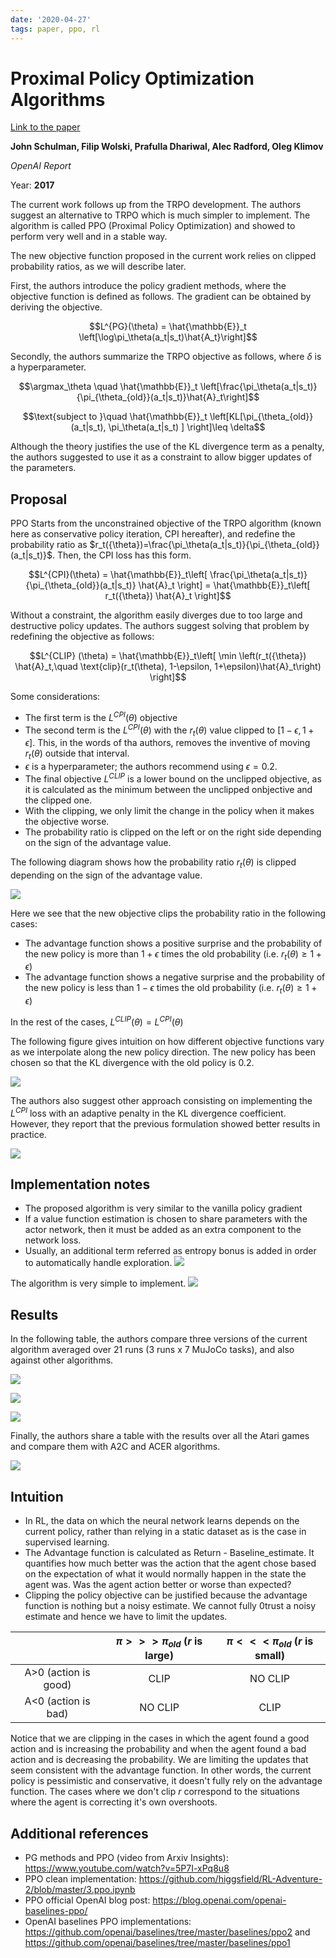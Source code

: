 ```yaml
---
date: '2020-04-27'
tags: paper, ppo, rl
---
```

# Proximal Policy Optimization Algorithms

[Link to the paper](https://arxiv.org/abs/1707.06347)

**John Schulman, Filip Wolski, Prafulla Dhariwal, Alec Radford, Oleg Klimov**

*OpenAI Report*

Year: **2017**

The current work follows up from the TRPO development. The authors suggest an alternative to TRPO which is much simpler to implement. The algorithm is called PPO (Proximal Policy Optimization) and showed to perform very well and in a stable way.

The new objective function proposed in the current work relies on clipped probability ratios, as we will describe later.

First, the authors introduce the policy gradient methods, where the objective function is defined as follows. The gradient can be obtained by deriving the objective.

$$L^{PG}(\theta) = \hat{\mathbb{E}}_t \left[\log\pi_\theta(a_t|s_t)\hat{A_t}\right]$$


Secondly, the authors summarize the TRPO objective as follows, where $\delta$ is a hyperparameter.

$$\argmax_\theta \quad \hat{\mathbb{E}}_t \left[\frac{\pi_\theta(a_t|s_t)}{\pi_{\theta_{old}}(a_t|s_t)}\hat{A}_t\right]$$

$$\text{subject to }\quad \hat{\mathbb{E}}_t \left[KL[\pi_{\theta_{old}}(a_t|s_t), \pi_\theta(a_t|s_t) ]   \right]\leq \delta$$

Although the theory justifies the use of the KL divergence term as a penalty, the authors suggested to use it as a constraint to allow bigger updates of the parameters.

## Proposal
PPO Starts from the unconstrained objective of the TRPO algorithm (known here as conservative policy iteration, CPI hereafter), and redefine the probability ratio as $r_t({\theta})=\frac{\pi_\theta(a_t|s_t)}{\pi_{\theta_{old}}(a_t|s_t)}$. Then, the CPI loss has this form.

$$L^{CPI}(\theta) = \hat{\mathbb{E}}_t\left[ \frac{\pi_\theta(a_t|s_t)}{\pi_{\theta_{old}}(a_t|s_t)}   \hat{A}_t \right] = \hat{\mathbb{E}}_t\left[ r_t({\theta})   \hat{A}_t \right]$$

Without a constraint, the algorithm easily diverges due to too large and destructive policy updates. The authors suggest solving that problem by redefining the objective as follows:

$$L^{CLIP} (\theta) = \hat{\mathbb{E}}_t\left[ \min \left(r_t({\theta})   \hat{A}_t,\quad \text{clip}(r_t(\theta), 1-\epsilon, 1+\epsilon)\hat{A}_t\right) \right]$$

Some considerations:
- The first term is the $L^{CPI}(\theta)$ objective
- The second term is the $L^{CPI}(\theta)$ with the $r_t(\theta)$ value clipped to $[1-\epsilon, 1+\epsilon]$. This, in the words of tha authors, removes the inventive of moving $r_t(\theta)$ outside that interval.
- $\epsilon$ is a hyperparameter; the authors recommend using $\epsilon=0.2$.
- The final objective $L^{CLIP}$ is a lower bound on the unclipped objective, as it is calculated as the minimum between the unclipped onbjective and the clipped one.
- With the clipping, we only limit the change in the policy when it makes the objective worse.
- The probability ratio is clipped on the left or on the right side depending on the sign of the advantage value.

The following diagram shows how the probability ratio $r_t(\theta)$ is clipped depending on the sign of the advantage value.

![](assets/schulman2017/ppo-cases.png)

Here we see that the new objective clips the probability ratio in the following cases:
- The advantage function shows a positive surprise and the probability of the new policy is more than $1+\epsilon$ times the old probability (i.e. $r_t(\theta)\geq 1+\epsilon$)
- The advantage function shows a negative surprise and the probability of the new policy is less than $1-\epsilon$ times the old probability (i.e. $r_t(\theta)\geq 1+\epsilon$)

In the rest of the cases, $L^{CLIP}(\theta) = L^{CPI}(\theta)$

The following figure gives intuition on how different objective functions vary as we interpolate along the new policy direction. The new policy has been chosen so that the KL divergence with the old policy is 0.2.

![](assets/schulman2017/ppo-interpolation.png)

The authors also suggest other approach consisting on implementing the $L^{CPI}$ loss with an adaptive penalty in the KL divergence coefficient. However, they report that the previous formulation showed better results in practice.

![](assets/schulman2017/adaptive-kl-penalty.png)

## Implementation notes
- The proposed algorithm is very similar to the vanilla policy gradient
- If a value function estimation is chosen to share parameters with the actor network, then it must be added as an extra component to the network loss.
- Usually, an additional term referred as entropy bonus is added in order to automatically handle exploration.
![](assets/schulman2017/full-ppo-loss.png)

The algorithm is very simple to implement.
![](assets/schulman2017/algorithm-ppo.png)

## Results
In the following table, the authors compare three versions of the current algorithm averaged over 21 runs (3 runs x 7 MuJoCo tasks), and also against other algorithms.

![](assets/schulman2017/ppo-variants-results.png)

![](assets/schulman2017/variants-ppo-comparison.png)

![](assets/schulman2017/ppo-and-others-curves.png)

Finally, the authors share a table with the results over all the Atari games and compare them with A2C and ACER algorithms.

![](assets/schulman2017/atari-games-results-ppo.png)


## Intuition
- In RL, the data on which the neural network learns depends on the current policy, rather than relying in a static dataset as is the case in supervised learning.
- The Advantage function is calculated as Return - Baseline_estimate. It quantifies how much better was the action that the agent chose based on the expectation of what it would normally happen in the state the agent was. Was the agent action better or worse than expected?
- Clipping the policy objective can be justified because the advantage function is nothing but a noisy estimate. We cannot fully 0trust a noisy estimate and hence we have to limit the updates.

|                      | $\pi>>>\pi_{old}$ ($r$ is large) | $\pi<<<\pi_{old}$ ($r$ is small) |
| :------------------: | :------------------------------: | :------------------------------: |
| A>0 (action is good) |               CLIP               |             NO CLIP              |
| A<0 (action is bad)  |             NO CLIP              |               CLIP               |

Notice that we are clipping in the cases in which the agent found a good action and is increasing the probability and when the agent found a bad action and is decreasing the probability. We are limiting the updates that seem consistent with the advantage function. In other words, the current policy is pessimistic and conservative, it doesn't fully rely on the advantage function. The cases where we don't clip $r$ correspond to the situations where the agent is correcting it's own overshoots.


## Additional references
- PG methods and PPO (video from Arxiv Insights): https://www.youtube.com/watch?v=5P7I-xPq8u8
- PPO clean implementation: https://github.com/higgsfield/RL-Adventure-2/blob/master/3.ppo.ipynb
- PPO official OpenAI blog post: https://blog.openai.com/openai-baselines-ppo/
- OpenAI baselines PPO implementations: https://github.com/openai/baselines/tree/master/baselines/ppo2 and https://github.com/openai/baselines/tree/master/baselines/ppo1